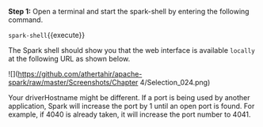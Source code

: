 **Step 1:** Open a terminal and start the spark-shell by entering the following command.

`spark-shell`{{execute}}

The Spark shell should show you that the web interface is available `locally` at the following URL as shown below.

![](https://github.com/athertahir/apache-spark/raw/master/Screenshots/Chapter 4/Selection_024.png)


Your driverHostname might be different. If a port is being used by another application, Spark will increase the port by 1 until an open port is found. For example, if 4040 is already taken, it will increase the port number to 4041.
